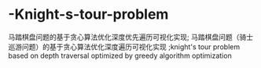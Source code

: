 # -Knight-s-tour-problem
马踏棋盘问题的基于贪心算法优化深度优先遍历可视化实现; 马踏棋盘问题（骑士巡游问题）的基于贪心算法优化深度遍历可视化实现 ;knight's tour problem based on  depth traversal optimized by greedy algorithm optimization
